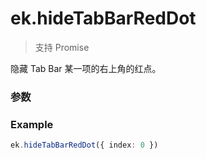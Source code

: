 # ek.hideTabBarRedDot

> <Icon type="success" /> 支持 Promise

隐藏 Tab Bar 某一项的右上角的红点。

### 参数

<Props :data="props" options />

### Example

```ts
ek.hideTabBarRedDot({ index: 0 })
```

<script setup>
const props = [
    {
        name: "index", 
        type: "number",
        default: "",
        required: true, 
        desc: "Tab Bar 的哪一项，从左边算起第一个为0"
    },
]
</script>
